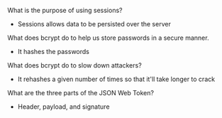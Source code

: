 What is the purpose of using sessions?
- Sessions allows data to be persisted over the server

 What does bcrypt do to help us store passwords in a secure manner.
 - It hashes the passwords 

 What does bcrypt do to slow down attackers?
 - It rehashes a given number of times so that it'll take longer to crack 

 What are the three parts of the JSON Web Token?
 - Header, payload, and signature